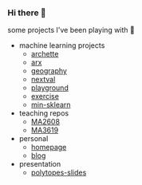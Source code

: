 ### Hi there 👋

some projects I've been playing with 🔭

- machine learning projects
  - [archette](https://github.com/xiaochuany/archette)
  - [arx](https://github.com/xiaochuany/arx)
  - [geography](https://github.com/xiaochuany/geography)
  - [nextval](https://github.com/xiaochuany/nextval)
  - [playground](https://github.com/xiaochuany/playground)
  - [exercise](https://github.com/xiaochuany/exercise)
  - [min-sklearn](https://github.com/xiaochuany/min-sklearn)
- teaching repos
  - [MA2608](https://github.com/xiaochuany/MA2608)
  - [MA3619](https://github.com/xiaochuany/MA3619)
- personal
  - [homepage](https://github.com/xiaochuany/omega)
  - [blog](https://github.com/xiaochuany/1principle)
- presentation
  - [polytopes-slides](https://github.com/xiaochuany/polytopes-slides)
  
<!--

- 🔭 I’m currently working on ...
- 🌱 I’m currently learning ...
- 👯 I’m looking to collaborate on ...
- 🤔 I’m looking for help with ...
- 💬 Ask me about ...
- 📫 How to reach me: ...
- 😄 Pronouns: ...
- ⚡ Fun fact: ...
-->
